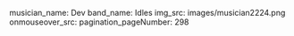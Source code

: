 musician_name: Dev
band_name: Idles
img_src: images/musician2224.png
onmouseover_src: 
pagination_pageNumber: 298